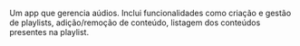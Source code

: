 Um app que gerencia aúdios. Inclui funcionalidades como criação e gestão de playlists, adição/remoção de conteúdo, listagem dos conteúdos presentes na playlist.
